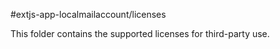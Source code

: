 #extjs-app-localmailaccount/licenses

This folder contains the supported licenses for third-party use.
